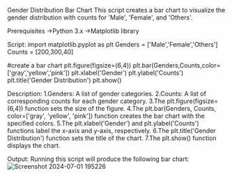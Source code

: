 Gender Distribution Bar Chart
This script creates a bar chart to visualize the gender distribution with counts for 'Male', 'Female', and 'Others'.

Prerequisites
->Python 3.x
->Matplotlib library

Script:
import matplotlib.pyplot as plt
Genders = ['Male','Female','Others']
Counts = [200,300,40]

#create a bar chart
plt.figure(figsize=(6,4))
plt.bar(Genders,Counts,color=['gray','yellow','pink'])
plt.xlabel('Gender')
plt.ylabel('Counts')
plt.title('Gender Distribution')
plt.show()

Description:
1.Genders: A list of gender categories.
2.Counts: A list of corresponding counts for each gender category.
3.The plt.figure(figsize=(6,4)) function sets the size of the figure.
4.The plt.bar(Genders, Counts, color=['gray', 'yellow', 'pink']) function creates the bar chart with the specified colors.
5.The plt.xlabel('Gender') and plt.ylabel('Counts') functions label the x-axis and y-axis, respectively.
6.The plt.title('Gender Distribution') function sets the title of the chart.
7.The plt.show() function displays the chart.

Output:
Running this script will produce the following bar chart:
![Screenshot 2024-07-01 195226](https://github.com/Lavanya-1234198/PRODIGY_DS_01/assets/174336088/86bd6b8c-2a15-4db5-8c62-19612a836804)
